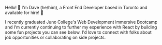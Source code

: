 Hello! 👋 I'm Dave (he/him), a Front End Developer based in Toronto and available for hire! 🚀

I recently graduated Juno College's Web Development Immersive Bootcamp and I'm currently continuing to further my experience with React by building some fun projects you can see below. I'd love to connect with folks about job opportunities or collaborating on side projects.

